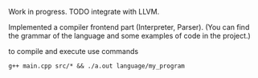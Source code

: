 Work in progress. TODO integrate with LLVM.

Implemented a compiler frontend part (Interpreter, Parser). 
(You can find the grammar of the language and some examples of code in the project.)

to compile and execute use commands

```
g++ main.cpp src/* && ./a.out language/my_program
```

